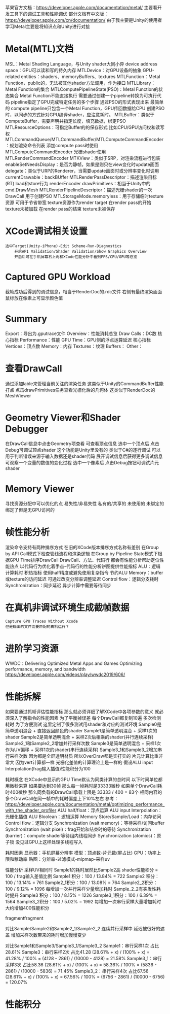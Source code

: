苹果官方文档：https://developer.apple.com/documentation/metal/
    主要看开发工具下的调试工具和性能调优
部分文档有中文版：https://developer.apple.com/cn/documentation/
由于我主要是Unity的使用者 学习Metal主要是将知识点和Unity进行对接

# Metal(MTL)文档
MSL：Metal Shading Language，与Unity shader大同小异
device address space：GPU可以读和写的持久内存
MTLDevice：对GPU设备的抽象
GPU-related entities：shaders、memoryBuffers、textures
MTLFunction：Metal Function，public的，无法被其他shader方法调用，作为接口
MTLLibrary：Metal Function的集合
MTLComputePipelineState(PSO)：Metal Function的状态集合
    Metal Function不能直接执行 需要通过创建一个pipeline转换为可执行代码
    pipeline指定了GPU完成特定任务的多个步骤 通过PSO的形式表现出来
    最简单的 compute pipeline只包含一个Metal Function，GPU传回数据给CPU
    创建PSO时，以同步的方式针对GPU编译shader，应注意耗时。
MTLBuffer：类似于ComputeBuffer，需要声明并指定长度，填充数据，绑定PSO
    MTLResourceOptions：可指定Buffer的的保存形式 比如CPU/GPU访问权和读写权
MTLCommandQueue/MTLCommandBuffer/MTLComputeCommandEncoder：规划渲染命令列表
    添加compute pass时使用MTLComputeCommandEncoder
    光栅shader使用MTLRenderCommandEncoder
MTKView：类似于SRP，对渲染流程进行包装
    enableSetNeedsDisplay：是否为静帧，如果是则只在view变化时update画面
    delegate：类似于URP的Renderer，当需要update画面时或分辨率变化时调用
    currentDrawable：backBUffer
MTLRenderPassDescriptor：描述渲染目标(RT) load和store行为
renderEncoder drawPrimitives：相当于Unity中的cmd.DrawMesh
MTLRenderPipelineDescriptor：描述光栅shader的一次DrawCall 用于创建PSO
MTLStorageMode.memoryless：用于存储临时texture资源 可用于节省带宽
    texture资源作为render target
    在render pass的开始 texture未被加载
    在render pass的结束 texture未被保存

# XCode调试相关设置
    选中Target(Unity-iPhone)-Edit Scheme-Run-Diagnostics
        开启API Validation/Shader Validation/Show Graphics Overview
        开启后可在手机屏幕右上角和XCode性能分析中看到FPS/CPU/GPU等总览
# Captured GPU Workload
截帧成功后得到的调试信息，相当于RenderDoc的.rdc文件
右侧有最终渲染画面 鼠标放在像素上可显示颜色值
# Summary
Export：导出为.gputrace文件
Overview：性能消耗总览
    Draw Calls：DC数 核心指标
Performance：性能
    GPU Time：GPU侧的浮点运算延迟 核心指标
    Vertices：顶点数
Memory：内存
    Textures：纹理
    Buffers：
    Other：
# 查看DrawCall
通过添加lable来管理当前关注的渲染任务 这类似于Unity的CommandBuffer性能打点
点击drawPrimitives任务查看光栅化后的几何体 这类似于RenderDoc的MeshViewer
# Geometry Viewer和Shader Debugger
在DrawCall信息中点击Geometry项查看 可查看顶点信息
选中一个顶点后 点击Debug可调试顶点shader
    这个功能是Unity里没有的 类似于C#的逐行调试
    可以用于判断错误来源于输入数据还是shader代码
    展开调试信息后获得更多调试信息
    可观察一个变量的数值的变化过程
选中一个像素后 点击Debug按钮可调试片元shader
# Memory Viewer
寻找资源分配中可以优化的点
易失性/非易失性 私有的/共享的 未使用的 未绑定的 绑定了但是无GPU访问的
# 帧性能分析
渲染命令支持有两种排序方式 在旧的XCode版本排序方式名称有差别
在Group by API Call模式下检查管线流程和渲染逻辑
在Group by Pipeline State模式下根据GPU Time排序DrawCall
    DrawCall、方法、代码行 都会有性能分析帮助定位性能热点
    以代码行为优化着手点-代码行的性能分析饼图提供性能指标
        ALU：逻辑计算耗时 积热指标
            使用half精度或避免使用复杂指令 节约ALU
        Memory：buffer或texture的访问延迟
            可通过改变分辨率调整延迟
        Control flow：逻辑分支耗时
        Synchronization：同步延迟 异步计算中需要等待同步
# 在真机非调试环境生成截帧数据
    Capture GPU Traces Without Xcode
    但是输出的文件需要匹配的真机运行？
# 进阶学习资源
WWDC：Delivering Optimized Metal Apps and Games
    Optimizing performance, memory, and bandwidth
https://developer.apple.com/videos/play/wwdc2019/606/

# 性能拆解
如果要通过抓帧评估性能指标 那么就必须详细了解XCode中各项参数的意义
    就必须深入了解指令的性能因素
    为了平衡掉误差 每个DrawCall都复制10遍 多次检测耗时
为了方便测试 这里定制了很多测试用shader和对应的测试环境
Sample0是简单透明混合 + 直接返回颜色的shader
Sample1是简单透明混合 + 采样1次的shader
Sample2是简单透明混合 + 采样2次后相乘的shader(并行连续采样)
    Sample2_1和Sample2_2增加并行采样次数
Sample3是简单透明混合 + 采样1次作为UV偏移 + 采样1次的shader(串行连续采样)
    Sample3_1和Sample3_2增加串行采样次数
因为都是全屏透明材质 所以OverDraw都是实打实的 片元计算比重非常大
因为vert计算都一样 光栅化差值的计算理论上是一样的
    假设ALU input Interpolation(frag输入插值)性能积分为100

耗时概念
在XCode中显示的GPU Time默认为同类计算的总时间
以下时间单位都用微秒来算 如果要达到30帧 那么每一帧耗时是33333微秒
如果单个DrawCall耗时400微秒 那么同负载的DrawCall承载上限是
    33333 / 400 = 83个
相同内容的多个DrawCall在同一帧中的耗时偏差上下10%左右 
参考：https://developer.apple.com/documentation/metal/optimizing_performance_with_the_shader_profiler
ALU half/float：浮点运算
ALU input Interpolation：光栅化插值
ALU Bloolean：逻辑运算
Memory Store/Sample/Load：内存访问
Control flow：逻辑分支
Synchronization (wait memory)：等待采样/访问buffer
Synchronization (wait pixel)：frag开始和结束时的等待
Synchronization (barrier)：compute shader等待组内线程同步
Synchronization (atomics)：原子锁 没见过GPU上这样处理多线程写入

耗时因素
显示器：手机屏幕分辨率
模型：顶点数-片元数(屏占比)
GPU：功率上限和稼动率
贴图：分辨率-过滤模式-mipmap-采样uv

性能分析
    采样UV相同时 Sample1的耗时居然比Sample2高
    shader性能积分 = 100 / frag输入差值比例
        Sample1  积分：100 / 13.84% = 722
        Sample2  积分：100 / 13.14% = 761
        Sample2_1积分：100 / 13.08% = 764
        Sample2_2积分：100 / 9.12%  = 1096
            每增加一次并行采样少量增加耗时 Sample_2_2有突发性耗时提升
        Sample3  积分：100 / 8.15% = 1226
        Sample3_1积分：100 / 6.39% = 1564
        Sample3_2积分：100 / 5.02% = 1992
            每增加一次串行采样大量增加耗时 大约增加400性能积分 

fragmentfragment

对比Sample/Sample2和Sample2_1/Sample2_2
    连续并行采样中 延迟被很好的遮盖 增加采样次数带来的耗时增加慢慢变少

对比Sample1和Sample3/Sample3_1/Sample3_2
    Sample1：串行采样1次 占比28.61%
    Sample3：串行采样2次 占比41.28
        (28.61% + x) / (100% + x) = 41.28% / 100% = (4128 - 2861) / (10000 - 4128) = 21.58%
    Sample3_1：串行采样3次 占比58.36
        (28.61% + x) / (100% + x) = 58.36% / 100% = (5836 - 2861) / (10000 - 5836) = 71.45%
    Sample3_2：串行采样4次 占比67.56
        (28.61% + x) / (100% + x) = 67.56% / 100% = (6756 - 2861) / (10000 - 6756) = 120.07%

# 性能积分